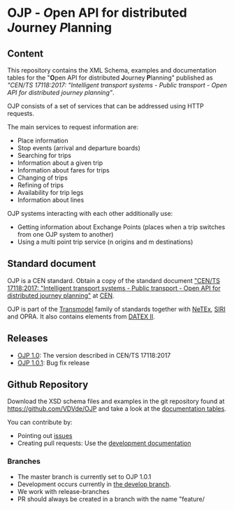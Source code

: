 
# OJP - *O*pen API for distributed *J*ourney *P*lanning

## Content
This repository contains the XML Schema, examples and documentation tables for the "**O**pen API for distributed **J**ourney **P**lanning" published as *"CEN/TS 17118:2017: "Intelligent transport systems - Public transport - Open API for distributed journey planning"*.

OJP consists of a set of services that can be addressed using HTTP requests.

The main services to request information are:
* Place information
* Stop events (arrival and departure boards)
* Searching for trips
* Information about a given trip
* Information about fares for trips
* Changing of trips
* Refining of trips
* Availability for trip legs
* Information about lines

OJP systems interacting with each other additionally use:
* Getting information about Exchange Points (places when a trip switches from one OJP system to another)
* Using a multi point trip service (n origins and m destinations)

## Standard document
OJP is a CEN standard. Obtain a copy of the standard document ["CEN/TS 17118:2017: "Intelligent transport systems - Public transport - Open API for distributed journey planning"](https://standards.cen.eu/dyn/www/f?p=204:110:0::::FSP_PROJECT:62236&cs=1985DBD613F25D179FB65A73B0FDA4DB7) at [CEN](https://www.cen.eu).

OJP is part of the [Transmodel](https://www.transmodel-cen.eu/) family of standards together with [NeTEx](https://netex-cen.eu/), [SIRI](https://www.transmodel-cen.eu/siri-standard/)  and OPRA. It also contains elements from [DATEX II](https://datex2.eu/).

## Releases
* [OJP 1.0](https://github.com/VDVde/OJP/releases/tag/v1.0): The version described in CEN/TS 17118:2017
* [OJP 1.0.1](https://github.com/VDVde/OJP/releases/tag/v1.0.1): Bug fix release

## Github Repository

Download the XSD schema files and examples in the git repository found at https://github.com/VDVde/OJP and take a look at the [documentation tables](https://vdvde.github.io/OJP/index.html).

You can contribute by:
* Pointing out [issues](https://github.com/VDVde/OJP/issues)
* Creating pull requests: Use the [development documentation](https://github.com/VDVde/OJP/wiki/WG:-:-Working-with-this-repository)

### Branches
* The master branch is currently set to OJP 1.0.1
* Development occurs currently in [the develop branch](https://github.com/VDVde/OJP/tree/develop).
* We work with release-branches
* PR should always be created in a branch with the name "feature/<title>".

### Wiki
OJP uses the [wiki](https://github.com/VDVde/OJP/wiki) on GitHub for some resources and examples.

### White papers
The [white papers](https://github.com/VDVde/OJP/wiki/Whitepapers-on-OJP) are published in the wiki as well. 

### Other sources
The wiki also contains links to other sources and [implementations](https://github.com/VDVde/OJP/wiki/Implementations-and-Tests).

## Regulatory environment of OJP
The ITS Directive Delegated Regulation for provision of EU-wide multimodal travel information services is the legal framework for travel data access and distributed journey planning in Europe. This initiative will provide the necessary requirements to make EU-wide multimodal travel information services accurate and available across borders. One of the key requirements concerns linking travel information services for distributed journey planning. Upon request, travel information service providers shall provide to another information service provider "routing results" based on static, and where possible, dynamic information. The "routing results" shall be based on:
* the enquirers start and end points of a journey along with the specific time and date of departure or arrival, or both;
* possible travel options along with the specific time and date of departure or arrival, or both, including any possible connections;
* the handover point between travel information services;
* in case of disturbances, alternative possible travel options along with the specific time and date of departure or arrival, or both, and any connections, where available.

The Delegated Regulation recommends that the CEN OPEN API standard for distributed journey planning is used by local, regional and national travel information service providers.
